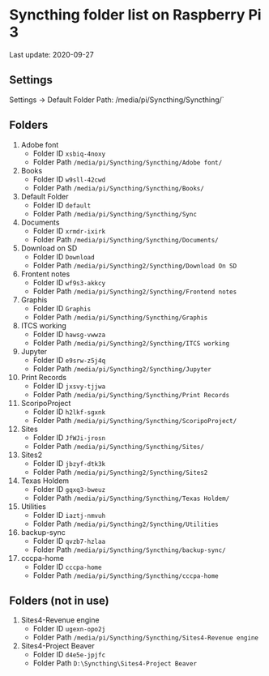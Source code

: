 # Syncthing folder list on Raspberry Pi 3

Last update: 2020-09-27

## Settings

Settings -> Default Folder Path: /media/pi/Syncthing/Syncthing/`

## Folders

1. Adobe font
    * Folder ID	`xsbiq-4noxy`
    * Folder Path	`/media/pi/Syncthing/Syncthing/Adobe font/`
1. Books
    * Folder ID	`w9sll-42cwd`
    * Folder Path	`/media/pi/Syncthing/Syncthing/Books/`
1. Default Folder
    * Folder ID	`default`
    * Folder Path	`/media/pi/Syncthing/Syncthing/Sync`
1. Documents
    * Folder ID	`xrmdr-ixirk`
    * Folder Path	`/media/pi/Syncthing/Syncthing/Documents/`
1. Download on SD
    * Folder ID	`Download`
    * Folder Path	`/media/pi/Syncthing2/Syncthing/Download On SD`
1. Frontent notes
    * Folder ID	`wf9s3-akkcy`
    * Folder Path	`/media/pi/Syncthing2/Syncthing/Frontend notes`
1. Graphis
    * Folder ID	`Graphis`
    * Folder Path	`/media/pi/Syncthing/Syncthing/Graphis`
1. ITCS working
    * Folder ID	`hawsg-vwwza`
    * Folder Path	`/media/pi/Syncthing2/Syncthing/ITCS working`
1. Jupyter
    * Folder ID	`e9srw-z5j4q`
    * Folder Path	`/media/pi/Syncthing2/Syncthing/Jupyter`
1. Print Records
    * Folder ID	`jxsvy-tjjwa`
    * Folder Path	`/media/pi/Syncthing/Syncthing/Print Records`
1. ScoripoProject
    *  Folder ID `h2lkf-sgxnk`
    * Folder Path	`/media/pi/Syncthing/Syncthing/ScoripoProject/`
1. Sites
    * Folder ID	`JfWJi-jrosn`
    * Folder Path	`/media/pi/Syncthing/Syncthing/Sites/`
1. Sites2
    * Folder ID	`jbzyf-dtk3k`
    * Folder Path	`/media/pi/Syncthing2/Syncthing/Sites2`
1. Texas Holdem
    * Folder ID	`gqxq3-bweuz`
    * Folder Path	`/media/pi/Syncthing/Syncthing/Texas Holdem/`
1. Utilities
    * Folder ID	`iaztj-nmvuh`
    * Folder Path	`/media/pi/Syncthing2/Syncthing/Utilities`
1. backup-sync
    * Folder ID	`qvzb7-hzlaa`
    * Folder Path	`/media/pi/Syncthing/Syncthing/backup-sync/`
1. cccpa-home
    * Folder ID	`cccpa-home`
    * Folder Path	`/media/pi/Syncthing/Syncthing/cccpa-home`

## Folders (not in use)

1. Sites4-Revenue engine
    * Folder ID	`ugexn-opo2j`
    * Folder Path	`/media/pi/Syncthing/Syncthing/Sites4-Revenue engine`
1. Sites4-Project Beaver
    * Folder ID	`d4e5e-jpjfc`
    * Folder Path	`D:\Syncthing\Sites4-Project Beaver`